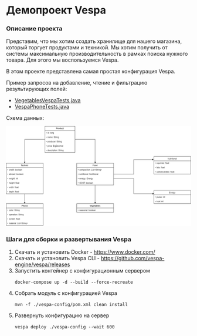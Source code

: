 # Демопроект Vespa

### Описание проекта 
Представим, что мы хотим создать хранилище для нашего магазина, который торгует продуктами и техникой.
Мы хотим получить от системы максимальную производительность в рамках поиска нужного товара. 
Для этого мы воспользуемся Vespa.

В этом проекте представлена самая простая конфигурация Vespa.

Пример запросов на добавление, чтение и фильтрацию результирующих полей:
* [VegetablesVespaTests.java](vespa-app%2Fsrc%2Ftest%2Fjava%2Fru%2Fsportmaster%2FVegetablesVespaTests.java)
* [VespaPhoneTests.java](vespa-app%2Fsrc%2Ftest%2Fjava%2Fru%2Fsportmaster%2FVespaPhoneTests.java)

Схема данных:

![VespaDemoClass.png](VespaDemoClass.png)

### Шаги для сборки и развертывания Vespa

1. Скачать и установить Docker - https://www.docker.com/
2. Скачать и установить Vespa CLI - https://github.com/vespa-engine/vespa/releases
3. Запустить контейнер с конфигурационным сервером
    ```shell 
    docker-compose up -d --build --force-recreate
    ```
4. Собрать модуль c конфигурацией Vespa
    ```shell
    mvn -f ./vespa-config/pom.xml clean install 
    ```
5. Развернуть конфигурацию на сервер
    ```shell
    vespa deploy ./vespa-config --wait 600
    ```